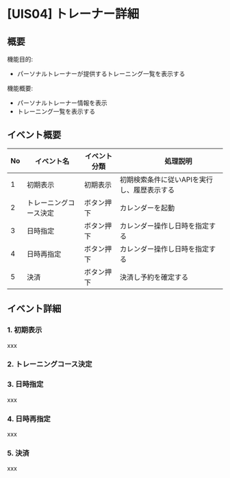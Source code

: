 # [UIS04] トレーナー詳細

## 概要

機能目的:

- パーソナルトレーナーが提供するトレーニング一覧を表示する

機能概要:

- パーソナルトレーナー情報を表示
- トレーニング一覧を表示する

## イベント概要

| No | イベント名                              | イベント分類 | 　  　 処理説明                                                                                                              |
|--- |-----------------------------------------|---------------|------------------------------------------------|
| 1  | 初期表示                                |  初期表示     | 初期検索条件に従いAPIを実行し、履歴表示する  |
| 2  | トレーニングコース決定                                |  ボタン押下   | カレンダーを起動 |
| 3  | 日時指定                                |  ボタン押下   | カレンダー操作し日時を指定する |
| 4  | 日時再指定                                |  ボタン押下   | カレンダー操作し日時を指定する |
| 5  | 決済                                    |  ボタン押下   | 決済し予約を確定する                |

## イベント詳細

### 1. 初期表示

xxx

### 2. トレーニングコース決定

### 3. 日時指定

xxx

### 4. 日時再指定

xxx

### 5. 決済

xxx
